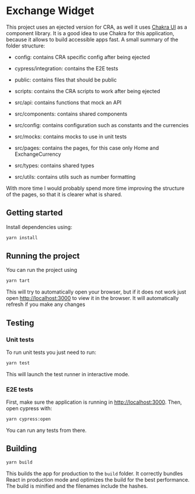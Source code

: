 # Exchange Widget

This project uses an ejected version for CRA, as well it uses [Chakra UI](https://chakra-ui.com/) as a component library. It is a good idea to use Chakra for this application, because it allows to build accessible apps fast. A small summary of the folder structure:

- config: contains CRA specific config after being ejected

- cypress/integration: contains the E2E tests

- public: contains files that should be public

- scripts: contains the CRA scripts to work after being ejected

- src/api: contains functions that mock an API

- src/components: contains shared components

- src/config: contains configuration such as constants and the currencies

- src/mocks: contains mocks to use in unit tests

- src/pages: contains the pages, for this case only Home and ExchangeCurrency

- src/types: contains shared types

- src/utils: contains utils such as number formatting

With more time I would probably spend more time improving the structure of the pages, so that it is clearer what is shared.

## Getting started

Install dependencies using:

```bash
yarn install
```

## Running the project

You can run the project using

```bash
yarn tart
```

This will try to automatically open your browser,
but if it does not work just open [http://localhost:3000](http://localhost:3000) to view it in the browser.
It will automatically refresh if you make any changes

## Testing

### Unit tests

To run unit tests you just need to run:

```bash
yarn test
```

This will launch the test runner in interactive mode.

### E2E tests

First, make sure the application is running in [http://localhost:3000](http://localhost:3000). Then, open cypress with:

```bash
yarn cypress:open
```

You can run any tests from there.

## Building

```bash
yarn build
```

This builds the app for production to the `build` folder. It correctly bundles React in production mode and optimizes the build for the best performance.
The build is minified and the filenames include the hashes.
